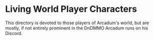 # Living World Player Characters

This directory is devoted to those players of Arcadum's world, but are mostly, if not entirely prominent in the DnDMMO Arcadum runs on his Discord.
